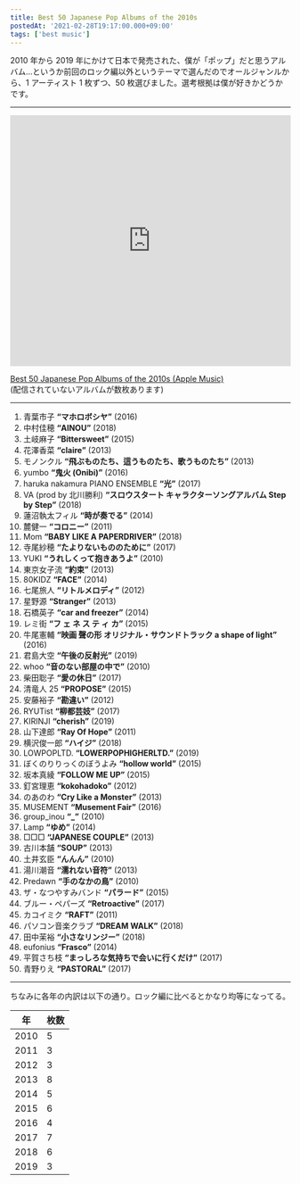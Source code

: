 ```yaml
---
title: Best 50 Japanese Pop Albums of the 2010s
postedAt: '2021-02-28T19:17:00.000+09:00'
tags: ['best music']
---
```


2010 年から 2019 年にかけて日本で発売された、僕が「ポップ」だと思うアルバム…というか前回のロック編以外というテーマで選んだのでオールジャンルから、1 アーティスト 1 枚ずつ、50 枚選びました。選考根拠は僕が好きかどうかです。

---

<iframe allow="autoplay *; encrypted-media *;" frameborder="0" height="450" style="width:100%;max-width:660px;overflow:hidden;background:transparent;" sandbox="allow-forms allow-popups allow-same-origin allow-scripts allow-storage-access-by-user-activation allow-top-navigation-by-user-activation" src="https://embed.music.apple.com/jp/playlist/best-50-japanese-pop-albums-of-the-2010s/pl.u-4JoK1RDFMZjkWr?app=music&amp;at=1000lR8X"></iframe>

[Best 50 Japanese Pop Albums of the 2010s (Apple Music)](https://music.apple.com/jp/playlist/best-50-japanese-pop-albums-of-the-2010s/pl.u-4JoK1RDFMZjkWr)  
(配信されていないアルバムが数枚あります)

---

1. 青葉市子 **“マホロボシヤ”** (2016)
2. 中村佳穂 **“AINOU”** (2018)
3. 土岐麻子 **“Bittersweet”** (2015)
4. 花澤香菜 **“claire”** (2013)
5. モノンクル **“飛ぶものたち、這うものたち、歌うものたち”** (2013)
6. yumbo **“鬼火 (Onibi)”** (2016)
7. haruka nakamura PIANO ENSEMBLE **“光”** (2017)
8. VA (prod by 北川勝利) **“スロウスタート キャラクターソングアルバム Step by Step”** (2018)
9. 蓮沼執太フィル **“時が奏でる”** (2014)
10. 麓健一 **“コロニー”** (2011)
11. Mom **“BABY LIKE A PAPERDRIVER”** (2018)
12. 寺尾紗穂 **“たよりないもののために”** (2017)
13. YUKI **“うれしくって抱きあうよ”** (2010)
14. 東京女子流 **“約束”** (2013)
15. 80KIDZ **“FACE”** (2014)
16. 七尾旅人 **“リトルメロディ”** (2012)
17. 星野源 **“Stranger”** (2013)
18. 石橋英子 **“car and freezer”** (2014)
19. レミ街 **“フ ェ ネ ス テ ィ カ”** (2015)
20. 牛尾憲輔 **“映画 聲の形 オリジナル・サウンドトラック a shape of light”** (2016)
21. 君島大空 **“午後の反射光”** (2019)
22. whoo **“音のない部屋の中で”** (2010)
23. 柴田聡子 **“愛の休日”** (2017)
24. 清竜人 25 **“PROPOSE”** (2015)
25. 安藤裕子 **“勘違い”** (2012)
26. RYUTist **“柳都芸妓”** (2017)
27. KIRINJI **“cherish”** (2019)
28. 山下達郎 **“Ray Of Hope”** (2011)
29. 横沢俊一郎 **“ハイジ”** (2018)
30. LOWPOPLTD. **“LOWERPOPHIGHERLTD.”** (2019)
31. ぼくのりりっくのぼうよみ **“hollow world”** (2015)
32. 坂本真綾 **“FOLLOW ME UP”** (2015)
33. 釘宮理恵 **“kokohadoko”** (2012)
34. のあのわ **“Cry Like a Monster”** (2013)
35. MUSEMENT **“Musement Fair”** (2016)
36. group_inou **“\_”** (2010)
37. Lamp **“ゆめ”** (2014)
38. □□□ **“JAPANESE COUPLE”** (2013)
39. 古川本舗 **“SOUP”** (2013)
40. 土井玄臣 **“んんん”** (2010)
41. 湯川潮音 **“濡れない音符”** (2013)
42. Predawn **“手のなかの鳥”** (2010)
43. ザ・なつやすみバンド **“パラード”** (2015)
44. ブルー・ペパーズ **“Retroactive”** (2017)
45. カコイミク **“RAFT”** (2011)
46. パソコン音楽クラブ **“DREAM WALK”** (2018)
47. 田中茉裕 **“小さなリンジー”** (2018)
48. eufonius **“Frasco”** (2014)
49. 平賀さち枝 **“まっしろな気持ちで会いに行くだけ”** (2017)
50. 青野りえ **“PASTORAL”** (2017)

---

ちなみに各年の内訳は以下の通り。ロック編に比べるとかなり均等になってる。

| 年   | 枚数 |
| ---- | ---- |
| 2010 | 5    |
| 2011 | 3    |
| 2012 | 3    |
| 2013 | 8    |
| 2014 | 5    |
| 2015 | 6    |
| 2016 | 4    |
| 2017 | 7    |
| 2018 | 6    |
| 2019 | 3    |
